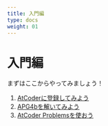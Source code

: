 ```yaml
---
title: 入門編
type: docs
weight: 01
---
```

# 入門編
まずはここからやってみましょう！


1. [AtCoderに登録してみよう](/docs/atcoder/registration)
2. [APG4bを解いてみよう](/docs/learning/learn_with_atc/apg4b)
3. [AtCoder Problemsを使おう](/docs/atcoder/probs)